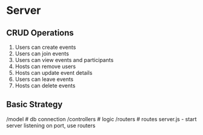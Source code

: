 # Server

## CRUD Operations
1. Users can create events
2. Users can join events
3. Users can view events and participants
4. Hosts can remove users
5. Hosts can update event details
6. Users can leave events
7. Hosts can delete events

## Basic Strategy
/model # db connection
/controllers # logic
/routers # routes
server.js - start server listening on port, use routers